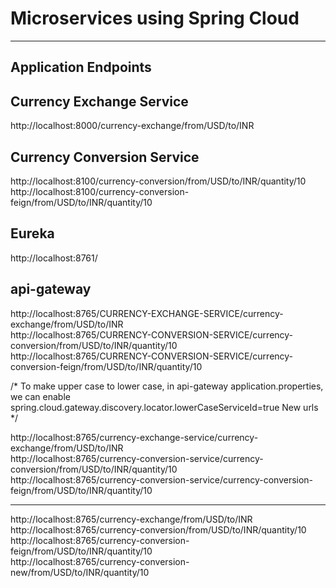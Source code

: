 # Microservices using Spring Cloud
 ---------------------------------------

Application Endpoints
---------------------------------

Currency Exchange Service
----------------------
http://localhost:8000/currency-exchange/from/USD/to/INR  

Currency Conversion Service
--------------------------
http://localhost:8100/currency-conversion/from/USD/to/INR/quantity/10  
http://localhost:8100/currency-conversion-feign/from/USD/to/INR/quantity/10  

Eureka
---------------------------
http://localhost:8761/

api-gateway
-------------------
http://localhost:8765/CURRENCY-EXCHANGE-SERVICE/currency-exchange/from/USD/to/INR  
http://localhost:8765/CURRENCY-CONVERSION-SERVICE/currency-conversion/from/USD/to/INR/quantity/10  
http://localhost:8765/CURRENCY-CONVERSION-SERVICE/currency-conversion-feign/from/USD/to/INR/quantity/10  


/* To make upper case to lower case, in api-gateway application.properties, we can enable
	spring.cloud.gateway.discovery.locator.lowerCaseServiceId=true
	New urls
*/  
	
http://localhost:8765/currency-exchange-service/currency-exchange/from/USD/to/INR  
http://localhost:8765/currency-conversion-service/currency-conversion/from/USD/to/INR/quantity/10  
http://localhost:8765/currency-conversion-service/currency-conversion-feign/from/USD/to/INR/quantity/10  

-----------------

http://localhost:8765/currency-exchange/from/USD/to/INR  
http://localhost:8765/currency-conversion/from/USD/to/INR/quantity/10  
http://localhost:8765/currency-conversion-feign/from/USD/to/INR/quantity/10  
http://localhost:8765/currency-conversion-new/from/USD/to/INR/quantity/10  
